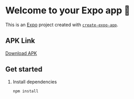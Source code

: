 # Welcome to your Expo app 👋

This is an [Expo](https://expo.dev) project created with [`create-expo-app`](https://www.npmjs.com/package/create-expo-app).

## APK Link

[Download APK](https://expo.dev/accounts/ijasiqbal-org/projects/appmaker/builds/ed5a34c9-bc53-4ed3-80fd-a4be9f77be40y)

## Get started

1. Install dependencies

   ```bash
   npm install